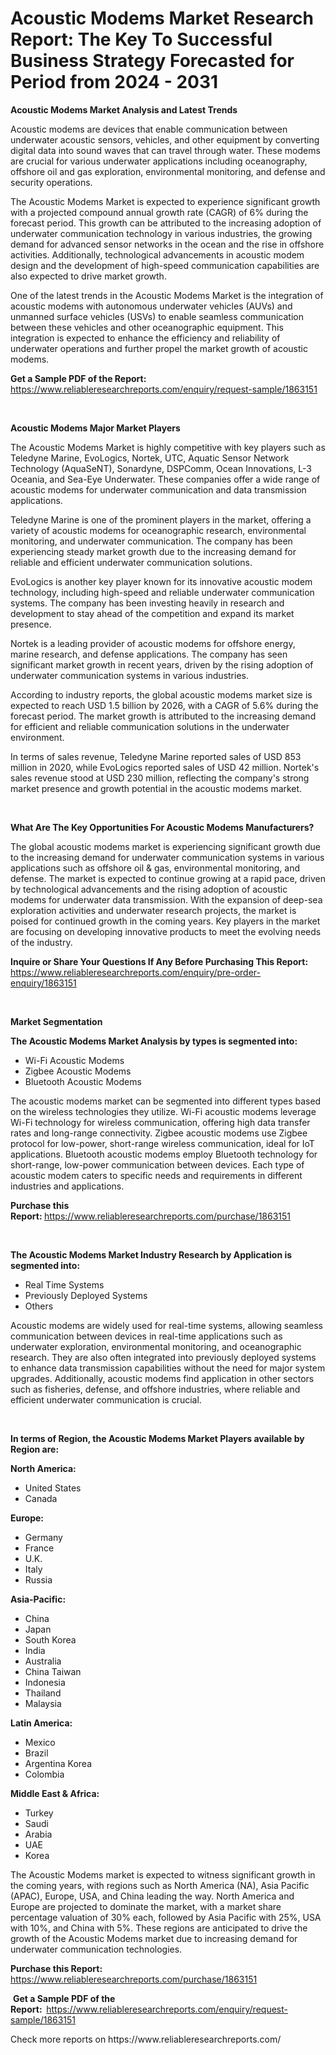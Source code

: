 <p><h1>Acoustic Modems Market Research Report: The Key To Successful Business Strategy Forecasted for Period from 2024 - 2031</h1></p><p><strong>Acoustic Modems Market Analysis and Latest Trends</strong></p>
<p><p>Acoustic modems are devices that enable communication between underwater acoustic sensors, vehicles, and other equipment by converting digital data into sound waves that can travel through water. These modems are crucial for various underwater applications including oceanography, offshore oil and gas exploration, environmental monitoring, and defense and security operations.</p><p>The Acoustic Modems Market is expected to experience significant growth with a projected compound annual growth rate (CAGR) of 6% during the forecast period. This growth can be attributed to the increasing adoption of underwater communication technology in various industries, the growing demand for advanced sensor networks in the ocean and the rise in offshore activities. Additionally, technological advancements in acoustic modem design and the development of high-speed communication capabilities are also expected to drive market growth.</p><p>One of the latest trends in the Acoustic Modems Market is the integration of acoustic modems with autonomous underwater vehicles (AUVs) and unmanned surface vehicles (USVs) to enable seamless communication between these vehicles and other oceanographic equipment. This integration is expected to enhance the efficiency and reliability of underwater operations and further propel the market growth of acoustic modems.</p></p>
<p><strong>Get a Sample PDF of the Report:&nbsp;</strong> <a href="https://www.reliableresearchreports.com/enquiry/request-sample/1863151">https://www.reliableresearchreports.com/enquiry/request-sample/1863151</a></p>
<p>&nbsp;</p>
<p><strong>Acoustic Modems Major Market Players</strong></p>
<p><p>The Acoustic Modems Market is highly competitive with key players such as Teledyne Marine, EvoLogics, Nortek, UTC, Aquatic Sensor Network Technology (AquaSeNT), Sonardyne, DSPComm, Ocean Innovations, L-3 Oceania, and Sea-Eye Underwater. These companies offer a wide range of acoustic modems for underwater communication and data transmission applications.</p><p>Teledyne Marine is one of the prominent players in the market, offering a variety of acoustic modems for oceanographic research, environmental monitoring, and underwater communication. The company has been experiencing steady market growth due to the increasing demand for reliable and efficient underwater communication solutions.</p><p>EvoLogics is another key player known for its innovative acoustic modem technology, including high-speed and reliable underwater communication systems. The company has been investing heavily in research and development to stay ahead of the competition and expand its market presence.</p><p>Nortek is a leading provider of acoustic modems for offshore energy, marine research, and defense applications. The company has seen significant market growth in recent years, driven by the rising adoption of underwater communication systems in various industries.</p><p>According to industry reports, the global acoustic modems market size is expected to reach USD 1.5 billion by 2026, with a CAGR of 5.6% during the forecast period. The market growth is attributed to the increasing demand for efficient and reliable communication solutions in the underwater environment.</p><p>In terms of sales revenue, Teledyne Marine reported sales of USD 853 million in 2020, while EvoLogics reported sales of USD 42 million. Nortek's sales revenue stood at USD 230 million, reflecting the company's strong market presence and growth potential in the acoustic modems market.</p></p>
<p>&nbsp;</p>
<p><strong>What Are The Key Opportunities For Acoustic Modems Manufacturers?</strong></p>
<p><p>The global acoustic modems market is experiencing significant growth due to the increasing demand for underwater communication systems in various applications such as offshore oil & gas, environmental monitoring, and defense. The market is expected to continue growing at a rapid pace, driven by technological advancements and the rising adoption of acoustic modems for underwater data transmission. With the expansion of deep-sea exploration activities and underwater research projects, the market is poised for continued growth in the coming years. Key players in the market are focusing on developing innovative products to meet the evolving needs of the industry.</p></p>
<p><strong>Inquire or Share Your Questions If Any Before Purchasing This Report:</strong> <a href="https://www.reliableresearchreports.com/enquiry/pre-order-enquiry/1863151">https://www.reliableresearchreports.com/enquiry/pre-order-enquiry/1863151</a></p>
<p>&nbsp;</p>
<p><strong>Market Segmentation</strong></p>
<p><strong>The Acoustic Modems Market Analysis by types is segmented into:</strong></p>
<p><ul><li>Wi-Fi Acoustic Modems</li><li>Zigbee Acoustic Modems</li><li>Bluetooth Acoustic Modems</li></ul></p>
<p><p>The acoustic modems market can be segmented into different types based on the wireless technologies they utilize. Wi-Fi acoustic modems leverage Wi-Fi technology for wireless communication, offering high data transfer rates and long-range connectivity. Zigbee acoustic modems use Zigbee protocol for low-power, short-range wireless communication, ideal for IoT applications. Bluetooth acoustic modems employ Bluetooth technology for short-range, low-power communication between devices. Each type of acoustic modem caters to specific needs and requirements in different industries and applications.</p></p>
<p><strong>Purchase this Report:&nbsp;</strong><a href="https://www.reliableresearchreports.com/purchase/1863151">https://www.reliableresearchreports.com/purchase/1863151</a></p>
<p>&nbsp;</p>
<p><strong>The Acoustic Modems Market Industry Research by Application is segmented into:</strong></p>
<p><ul><li>Real Time Systems</li><li>Previously Deployed Systems</li><li>Others</li></ul></p>
<p><p>Acoustic modems are widely used for real-time systems, allowing seamless communication between devices in real-time applications such as underwater exploration, environmental monitoring, and oceanographic research. They are also often integrated into previously deployed systems to enhance data transmission capabilities without the need for major system upgrades. Additionally, acoustic modems find application in other sectors such as fisheries, defense, and offshore industries, where reliable and efficient underwater communication is crucial.</p></p>
<p>&nbsp;</p>
<p><strong>In terms of Region, the Acoustic Modems Market Players available by Region are:</strong></p>
<p>
    <p> <strong> North America: </strong>
        <ul>
            <li>United States</li>
            <li>Canada</li>
        </ul>
        </p> 
    <p> <strong> Europe: </strong>
        <ul>
            <li>Germany</li>
            <li>France</li>
            <li>U.K.</li>
            <li>Italy</li>
            <li>Russia</li>
        </ul>
        </p> 
    <p> <strong> Asia-Pacific: </strong>
        <ul>
            <li>China</li>
            <li>Japan</li>
            <li>South Korea</li>
            <li>India</li>
            <li>Australia</li>
            <li>China Taiwan</li>
            <li>Indonesia</li>
            <li>Thailand</li>
            <li>Malaysia</li>
        </ul>
        </p> 
    <p> <strong> Latin America: </strong>
        <ul>
            <li>Mexico</li>
            <li>Brazil</li>
            <li>Argentina Korea</li>
            <li>Colombia</li>
        </ul>
        </p> 
    <p> <strong> Middle East & Africa: </strong>
        <ul>
            <li>Turkey</li>
            <li>Saudi</li>
            <li>Arabia</li>
            <li>UAE</li>
            <li>Korea</li>
        </ul>
    </p>
    </p>
<p><p>The Acoustic Modems market is expected to witness significant growth in the coming years, with regions such as North America (NA), Asia Pacific (APAC), Europe, USA, and China leading the way. North America and Europe are projected to dominate the market, with a market share percentage valuation of 30% each, followed by Asia Pacific with 25%, USA with 10%, and China with 5%. These regions are anticipated to drive the growth of the Acoustic Modems market due to increasing demand for underwater communication technologies.</p></p>
<p><strong>Purchase this Report: </strong><a href="https://www.reliableresearchreports.com/purchase/1863151">https://www.reliableresearchreports.com/purchase/1863151</a></p>
<p>&nbsp;<strong>Get a Sample PDF of the Report:&nbsp;&nbsp;</strong><a href="https://www.reliableresearchreports.com/enquiry/request-sample/1863151">https://www.reliableresearchreports.com/enquiry/request-sample/1863151</a></p>
<p><strong></strong></p>
<p>Check more reports on https://www.reliableresearchreports.com/</p>